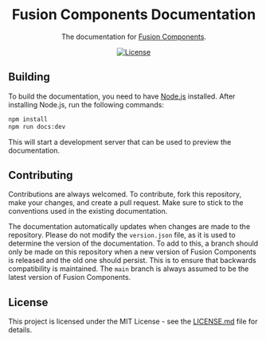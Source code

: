 <div align="center">

# Fusion Components Documentation

The documentation for [Fusion Components](https://github.com/virtualbutfake/fusion-components).

[![License](https://img.shields.io/github/license/virtualbutfake/fusion-components-docs)](https://github.com/virtualbutfake/fusion-components-docs/blob/master/LICENSE.md)

</div>

## Building

To build the documentation, you need to have [Node.js](https://nodejs.org) installed. After installing Node.js, run the following commands:

```bash
npm install
npm run docs:dev
```

This will start a development server that can be used to preview the documentation.

## Contributing

Contributions are always welcomed. To contribute, fork this repository, make your changes, and create a pull request.
Make sure to stick to the conventions used in the existing documentation.

The documentation automatically updates when changes are made to the repository. Please do not modify the `version.json` file, as it is used to determine the version of the documentation.
To add to this, a branch should only be made on this repository when a new version of Fusion Components is released and the old one should persist. This is to ensure that backwards compatibility is maintained.
The `main` branch is always assumed to be the latest version of Fusion Components.

## License

This project is licensed under the MIT License - see the [LICENSE.md](https://github.com/virtualbutfake/fusion-components-docs/blob/main/LICENSE.md) file for details.